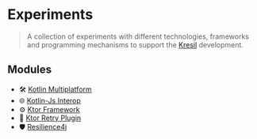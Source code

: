 # Experiments

> A collection of experiments with different technologies, frameworks and programming mechanisms to support the [Kresil](https://github.com/kresil/kresil) development.

## Modules

- 🛠️ [Kotlin Multiplatform](kmp/README.md)
- 🌐 [Kotlin-Js Interop](kotlin-js-interop/README.md)
- ⚙️ [Ktor Framework](ktor/README.md)
- 🔄 [Ktor Retry Plugin](ktor-retry-plugin/README.md)
- 🛡️ [Resilience4j](resilience4j/README.md) 
